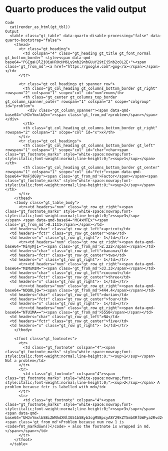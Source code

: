 # Quarto produces the valid output

    Code
      cat(render_as_html(gt_tbl))
    Output
      <table class="gt_table" data-quarto-disable-processing="false" data-quarto-bootstrap="false">
        <thead>
          <tr class="gt_heading">
            <td colspan="4" class="gt_heading gt_title gt_font_normal gt_bottom_border" style><span data-qmd-base64="PGEgaHJlZj0iaHR0cHM6Ly9nb29nbGUuY29tIj5nb2c8L2E+"><span class='gt_from_md'><a href="https://google.com">gog</a></span></span></td>
          </tr>
          
          <tr class="gt_col_headings gt_spanner_row">
            <th class="gt_col_heading gt_columns_bottom_border gt_right" rowspan="2" colspan="1" scope="col" id="num">num</th>
            <th class="gt_center gt_columns_top_border gt_column_spanner_outer" rowspan="1" colspan="2" scope="colgroup" id="problem">
              <div class="gt_column_spanner"><span data-qmd-base64="cHJvYmxlbQ=="><span class='gt_from_md'>problem</span></span></div>
            </th>
            <th class="gt_col_heading gt_columns_bottom_border gt_right" rowspan="2" colspan="1" scope="col" id="x">x</th>
          </tr>
          <tr class="gt_col_headings">
            <th class="gt_col_heading gt_columns_bottom_border gt_left" rowspan="1" colspan="1" scope="col" id="char">char<span class="gt_footnote_marks" style="white-space:nowrap;font-style:italic;font-weight:normal;line-height:0;"><sup>1</sup></span></th>
            <th class="gt_col_heading gt_columns_bottom_border gt_center" rowspan="1" colspan="1" scope="col" id="fctr"><span data-qmd-base64="RmFjdG9y"><span class='gt_from_md'>Factor</span></span><span class="gt_footnote_marks" style="white-space:nowrap;font-style:italic;font-weight:normal;line-height:0;"><sup>2</sup></span></th>
          </tr>
        </thead>
        <tbody class="gt_table_body">
          <tr><td headers="num" class="gt_row gt_right"><span class="gt_footnote_marks" style="white-space:nowrap;font-style:italic;font-weight:normal;line-height:0;"><sup>3</sup></span> <span data-qmd-base64="MC4xMTEx"><span class='gt_from_md'>0.1111</span></span></td>
      <td headers="char" class="gt_row gt_left">apricot</td>
      <td headers="fctr" class="gt_row gt_center">one</td>
      <td headers="x" class="gt_row gt_right">- 1</td></tr>
          <tr><td headers="num" class="gt_row gt_right"><span data-qmd-base64="Mi4yMjI="><span class='gt_from_md'>2.222</span></span></td>
      <td headers="char" class="gt_row gt_left">banana</td>
      <td headers="fctr" class="gt_row gt_center">two</td>
      <td headers="x" class="gt_row gt_right">- 1</td></tr>
          <tr><td headers="num" class="gt_row gt_right"><span data-qmd-base64="MzMuMzM="><span class='gt_from_md'>33.33</span></span></td>
      <td headers="char" class="gt_row gt_left">coconut</td>
      <td headers="fctr" class="gt_row gt_center">three</td>
      <td headers="x" class="gt_row gt_right">- 1</td></tr>
          <tr><td headers="num" class="gt_row gt_right"><span data-qmd-base64="NDQ0LjQ="><span class='gt_from_md'>444.4</span></span></td>
      <td headers="char" class="gt_row gt_left">durian</td>
      <td headers="fctr" class="gt_row gt_center">four</td>
      <td headers="x" class="gt_row gt_right">- 1</td></tr>
          <tr><td headers="num" class="gt_row gt_right"><span data-qmd-base64="NTU1MA=="><span class='gt_from_md'>5550</span></span></td>
      <td headers="char" class="gt_row gt_left">NA</td>
      <td headers="fctr" class="gt_row gt_center">five</td>
      <td headers="x" class="gt_row gt_right">- 1</td></tr>
        </tbody>
        
        <tfoot class="gt_footnotes">
          <tr>
            <td class="gt_footnote" colspan="4"><span class="gt_footnote_marks" style="white-space:nowrap;font-style:italic;font-weight:normal;line-height:0;"><sup>1</sup></span> Not a problem</td>
          </tr>
          <tr>
            <td class="gt_footnote" colspan="4"><span class="gt_footnote_marks" style="white-space:nowrap;font-style:italic;font-weight:normal;line-height:0;"><sup>2</sup></span> A problem because fctr is labelled with md</td>
          </tr>
          <tr>
            <td class="gt_footnote" colspan="4"><span class="gt_footnote_marks" style="white-space:nowrap;font-style:italic;font-weight:normal;line-height:0;"><sup>3</sup></span> <span data-qmd-base64="UHJvYmxlbSBiZWNhdXNlIG51bSByb3cgMSBpcyA8Y29kZT5mbXRfbWFya2Rvd24oKTwvY29kZT4gKyBhbHNvIHRoZSBmb290bm90ZSBpcyB3cmFwcGVkIGluIG1kLg=="><span class='gt_from_md'>Problem because num row 1 is <code>fmt_markdown()</code> + also the footnote is wrapped in md.</span></span></td>
          </tr>
        </tfoot>
      </table>

